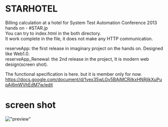 STARHOTEL
=========

Billing calculation at a hotel for System Test Automation Conference 2013 hands on - #STAR.jp  
You can try to index.html in the both directory.  
It work complete in the file, it does not make any HTTP communication.  
  
reserveApp: the first release in imaginary project on the hands on. Designed like Web1.0.  
reserveApp_Renewal: the 2nd release in the project, It is modern web design(screen shot).  
  
The functional specification is here. but it is member only for now.
https://docs.google.com/document/d/1vex35wLGv5BAjMCRilkxHNRjIkXuPupAj6mWVhEdM7w/edit

screen shot
===========
!["preview"](https://github.com/snsk/STARHOTEL/blob/master/ss.png?raw=true)

